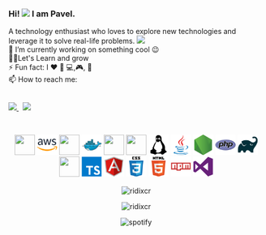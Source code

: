 ### Hi! <a href="#"><img src="https://media.giphy.com/media/hvRJCLFzcasrR4ia7z/giphy.gif" width="25px"></a> I am Pavel.

A technology enthusiast who loves to explore new technologies and leverage it to solve real-life problems. <a href="#"><img src="https://media.giphy.com/media/Kfl09udXYhbjajJwEt/giphy.gif" width="30"></a>
<br />
 🔭 I’m currently working on something cool :wink: <br />
 👨‍💻Let's Learn and grow <br /> 
 ⚡ Fun fact: I :heart:  :dash: :computer:,:video_game:, :turtle:<br /> 
 📫 How to reach me: <br />
 <br />
 <p>
  <a href="https://www.linkedin.com/in/ridixcr/">
    <img src="https://img.shields.io/badge/_-ridixcr-blue?style=flat&logo=linkedin">
  </a> &nbsp; 
  <a href="https://twitter.com/ridixcr">
    <img src="https://img.shields.io/badge/_-ridixcr-blue?style=flat&logo=twitter">
  </a> 
</p>

 <br />
<p align="center">
<img src="https://git-scm.com/images/logos/logomark-orange@2x.png" alt="" width="40" height="40"/>
<img src="https://github.com/devicons/devicon/raw/master/icons/amazonwebservices/amazonwebservices-original.svg" alt="" width="40" height="40"/>
<img src="https://azure.github.io/azure-sdk/images/azure-icon.png" alt="" width="40" height="40"/>
<img src="https://github.com/devicons/devicon/raw/master/icons/docker/docker-original.svg" alt="" width="40" height="40"/>
<img src="https://avatars3.githubusercontent.com/u/13629408?s=200&v=4" alt="" width="40" height="40"/>
<img src="https://vectorified.com/images/agile-icon-29.png" alt="" width="40" height="40"/>
<img src="https://github.com/devicons/devicon/raw/master/icons/linux/linux-plain.svg" alt="" width="40" height="40"/>
<img src="https://github.com/devicons/devicon/raw/master/icons/java/java-original.svg" alt="" width="40" height="40"/>
<img src="https://github.com/devicons/devicon/raw/master/icons/nodejs/nodejs-original.svg" alt="" width="40" height="40"/>
<img src="https://github.com/devicons/devicon/raw/master/icons/php/php-original.svg" alt="" width="40" height="40"/>
<img src="https://github.com/devicons/devicon/raw/master/icons/gradle/gradle-plain.svg" alt="" width="40" height="40"/>
<img src="https://upload.wikimedia.org/wikipedia/commons/d/d5/IntelliJ_IDEA_Logo.svg" alt="" width="40" height="40"/>
<img src="https://github.com/devicons/devicon/raw/master/icons/typescript/typescript-original.svg" alt="" width="40" height="40"/>
<img src="https://github.com/devicons/devicon/raw/master/icons/angularjs/angularjs-original.svg" alt="" width="40" height="40"/>
<img src="https://github.com/devicons/devicon/raw/master/icons/css3/css3-original-wordmark.svg" alt="" width="40" height="40"/>
<img src="https://github.com/devicons/devicon/raw/master/icons/html5/html5-original-wordmark.svg" alt="" width="40" height="40"/>
<img src="https://github.com/devicons/devicon/raw/master/icons/npm/npm-original-wordmark.svg" alt="" width="40" height="40"/>
<img src="https://github.com/devicons/devicon/raw/master/icons/visualstudio/visualstudio-plain.svg" alt="" width="40" height="40"/>
 </p>
<div align="center">
<img align="center" src="https://github-readme-stats.vercel.app/api?username=ridixcr&show_icons=true&hide_title=true&hide_border=true&count_private=true&hide=contribs" alt="ridixcr" />
</div>
<p align="center"> <img src="https://komarev.com/ghpvc/?username=ridixcr" alt="ridixcr"/></p>
<p align="center">
<img alt="spotify" width="235px" src="https://spotify-github-profile.vercel.app/api/view?uid=2144hyisuqhgpjtjhtzu3iyva&cover_image=true&theme=novatorem" />
</p>
